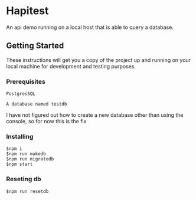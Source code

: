 # Hapitest

An api demo running on a local host that is able to query a database. 

## Getting Started

These instructions will get you a copy of the project up and running on your local machine for development and testing purposes.

### Prerequisites

```
PostgresSQL
```
```
A database named testdb 
```
I have not figured out how to create a new database other than using the console, so for now this is the fix
### Installing

```sp
$npm i
$npm run makedb
$npm run migratedb
$npm start
```
### Reseting db
```sp
$npm run resetdb
```

